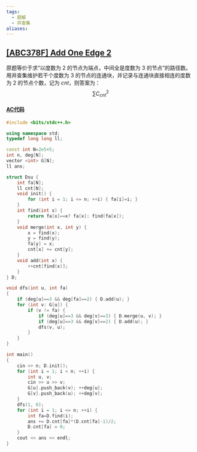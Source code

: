 ```yaml
---
tags:
  - 题解
  - 并查集
aliases:
---
```

## [\[ABC378F\] Add One Edge 2](https://www.luogu.com.cn/problem/AT_abc378_f)

原题等价于求“以度数为 $2$ 的节点为端点，中间全是度数为 $3$ 的节点”的路径数。
用并查集维护若干个度数为 $3$ 的节点的连通块，并记录与连通块直接相连的度数为 $2$ 的节点个数，记为 $cnt$，则答案为：
$$
\sum C_{cnt}^2
$$

#### [AC代码](https://www.luogu.com.cn/record/187870508)

```cpp
#include <bits/stdc++.h>

using namespace std;
typedef long long ll;

const int N=2e5+5;
int n, deg[N];
vector <int> G[N];
ll ans;

struct Dsu {
    int fa[N];
    ll cnt[N];
    void init() {
        for (int i = 1; i <= n; ++i) { fa[i]=i; }
    }
    int find(int x) {
        return fa[x]==x? fa[x]: find(fa[x]);
    }
    void merge(int x, int y) {
        x = find(x);
        y = find(y);
        fa[y] = x;
        cnt[x] += cnt[y];
    }
    void add(int x) {
        ++cnt[find(x)];
    }
} D;

void dfs(int u, int fa)
{
    if (deg[u]==3 && deg[fa]==2) { D.add(u); } 
    for (int v: G[u]) {
        if (v != fa) {
            if (deg[u]==3 && deg[v]==3) { D.merge(u, v); }
            if (deg[u]==3 && deg[v]==2) { D.add(u); }
            dfs(v, u);
        }
    }
}

int main()
{
    cin >> n; D.init();
    for (int i = 1; i < n; ++i) {
        int u, v;
        cin >> u >> v;
        G[u].push_back(v); ++deg[u];
        G[v].push_back(u); ++deg[v];
    }
    dfs(1, 0);
    for (int i = 1; i <= n; ++i) {
        int fa=D.find(i);
        ans += D.cnt[fa]*(D.cnt[fa]-1)/2;
        D.cnt[fa] = 0;
    }
    cout << ans << endl;
}
```

